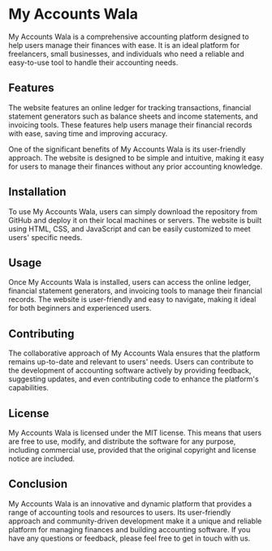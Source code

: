 # My Accounts Wala

My Accounts Wala is a comprehensive accounting platform designed to help users manage their finances with ease. It is an ideal platform for freelancers, small businesses, and individuals who need a reliable and easy-to-use tool to handle their accounting needs.

## Features

The website features an online ledger for tracking transactions, financial statement generators such as balance sheets and income statements, and invoicing tools. These features help users manage their financial records with ease, saving time and improving accuracy.

One of the significant benefits of My Accounts Wala is its user-friendly approach. The website is designed to be simple and intuitive, making it easy for users to manage their finances without any prior accounting knowledge.

## Installation

To use My Accounts Wala, users can simply download the repository from GitHub and deploy it on their local machines or servers. The website is built using HTML, CSS, and JavaScript and can be easily customized to meet users' specific needs.

## Usage

Once My Accounts Wala is installed, users can access the online ledger, financial statement generators, and invoicing tools to manage their financial records. The website is user-friendly and easy to navigate, making it ideal for both beginners and experienced users.

## Contributing

The collaborative approach of My Accounts Wala ensures that the platform remains up-to-date and relevant to users' needs. Users can contribute to the development of accounting software actively by providing feedback, suggesting updates, and even contributing code to enhance the platform's capabilities.

## License

My Accounts Wala is licensed under the MIT license. This means that users are free to use, modify, and distribute the software for any purpose, including commercial use, provided that the original copyright and license notice are included.

## Conclusion

My Accounts Wala is an innovative and dynamic platform that provides a range of accounting tools and resources to users. Its user-friendly approach and community-driven development make it a unique and reliable platform for managing finances and building accounting software. If you have any questions or feedback, please feel free to get in touch with us.
